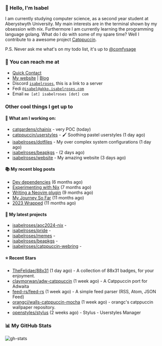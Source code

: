 ### 👋 Hello, I'm Isabel

I am currently studying computer science, as a second year student at Aberystwyth University. My main interests are in the terminal shown by my obsession with nix. Furthermore I am currently learning the programming language golang.
What do I do with some of my spare time? Well I contribute to a awesome project [Catppuccin](https://github.com/catppuccin/catppuccin).

P.S. Never ask me what's on my todo list, it's up to [@comfysage](https://github.com/comfysage)

### 📧 You can reach me at

* [Quick Contact](https://isabel.contact)
* [My website](https://isabelroses.com) | [Blog](https://isabelroses.com/blog)
* Discord [`isabelroses`](https://discord.gg/8RVhHeJH3x), this is a link to a server
* Fedi [`@isabel@akko.isabelroses.com`](https://akko.isabelroses.com/isabel)
* Email `me [at] isabelroses [dot] com`

### Other cool things I get up to

#### 👷 What am I working on:


- [catgardens/chainix](https://github.com/catgardens/chainix) - very POC (today)
- [catppuccin/userstyles](https://github.com/catppuccin/userstyles) - 🖌 Soothing pastel userstyles (1 day ago)
- [isabelroses/dotfiles](https://github.com/isabelroses/dotfiles) - My over complex system configurations  (1 day ago)
- [isabelroses/beapkgs](https://github.com/isabelroses/beapkgs) -  (2 days ago)
- [isabelroses/website](https://github.com/isabelroses/website) - My amazing website (3 days ago)

#### 📚 My recent blog posts

- [Dev dependencies](https://isabelroses.com/blog/nix-shells-8) (6 months ago)
- [Experimenting with Nix](https://isabelroses.com/blog/experimenting-with-nix-7) (7 months ago)
- [Writing a Neovim plugin](https://isabelroses.com/blog/writing-a-neovim-plugin-6) (9 months ago)
- [My Journey So Far](https://isabelroses.com/blog/my-journey-so-far-5) (11 months ago)
- [2023 Wrapped](https://isabelroses.com/blog/2023-wrapped-4) (11 months ago)

#### 🌱 My latest projects

- [isabelroses/aoc2024-nix](https://github.com/isabelroses/aoc2024-nix) - 
- [isabelroses/pride](https://github.com/isabelroses/pride) - 
- [isabelroses/memes](https://github.com/isabelroses/memes) - 
- [isabelroses/beapkgs](https://github.com/isabelroses/beapkgs) - 
- [isabelroses/catppuccin-webring](https://github.com/isabelroses/catppuccin-webring) - 

#### ⭐ Recent Stars

- [TheFelidae/88x31](https://github.com/TheFelidae/88x31) (1 day ago) - A collection of 88x31 badges, for your enjoyment.
- [claymorwan/adw-catppuccin](https://github.com/claymorwan/adw-catppuccin) (1 week ago) - A Catppuccin port for Adwaita
- [feed-rs/feed-rs](https://github.com/feed-rs/feed-rs) (1 week ago) - A simple feed parser (RSS, Atom, JSON Feed)
- [orangci/walls-catppuccin-mocha](https://github.com/orangci/walls-catppuccin-mocha) (1 week ago) - orangc&#39;s catppuccin wallpaper repository.
- [openstyles/stylus](https://github.com/openstyles/stylus) (2 weeks ago) - Stylus - Userstyles Manager


### 📊 My GitHub Stats

![gh-stats](https://github-readme-stats-one-bice.vercel.app/api?username=isabelroses&include_all_commits=true&show_icons=true&bg_color=1e1e2e&text_color=cdd6f4&icon_color=cba6f7&title_color=94e2d5&border_color=313244&role=OWNER,ORGANIZATION_MEMBER)


